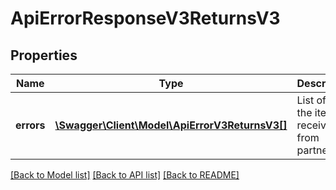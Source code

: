 # ApiErrorResponseV3ReturnsV3

## Properties
Name | Type | Description | Notes
------------ | ------------- | ------------- | -------------
**errors** | [**\Swagger\Client\Model\ApiErrorV3ReturnsV3[]**](ApiErrorV3ReturnsV3.md) | List of all the items received from partner | [optional] 

[[Back to Model list]](../../README.md#documentation-for-models) [[Back to API list]](../../README.md#documentation-for-api-endpoints) [[Back to README]](../../README.md)

